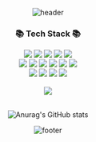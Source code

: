 <div align="center">

![header](https://capsule-render.vercel.app/api?type=waving&color=gradient&height=300&section=header&text=Bright%20Ston&fontSize=90&animation=fadeIn&fontAlignY=38&fontcolor=white&desc=Trying%20To%20Get%20Better%20Code&descAlignY=51&descAlign=59)

<h3 align="center">📚 Tech Stack 📚</h3>
<p align="center">
   <img src="https://img.shields.io/badge/html5-E34F26?style=for-the-badge&logo=html5&logoColor=white">
   <img src="https://img.shields.io/badge/css-1572B6?style=for-the-badge&logo=css3&logoColor=white">
   <img src="https://img.shields.io/badge/-javascript-yellow?style=for-the-badge&logo=javascript&logoColor=white">
   <img src="https://img.shields.io/badge/react-61DAFB?style=for-the-badge&logo=react&logoColor=black">
   <img src="https://img.shields.io/badge/Styled Components-DB7093?style=for-the-badge&logo=styled-components&logoColor=white">

<br/>
   <img src="https://img.shields.io/badge/yarn-%232C8EBB.svg?style=for-the-badge&logo=yarn&logoColor=white">
   <img src="https://img.shields.io/badge/axios-2C5BB4?style=for-the-badge&logo=axios&logoColor=white">
   <img src="https://img.shields.io/badge/Redux - 764ABC?style=for-the-badge&logo=react-router&logoColor=white">
   <img src="https://img.shields.io/badge/Redux Toolkit-CA4245?style=for-the-badge&logo=React Router Dom&logoColor=white">
   <img src="https://img.shields.io/badge/Recoil-f26b00?style=for-the-badge&logo=">
   <img src="https://img.shields.io/badge/-React%20Query-FF4154?style=for-the-badge&logo=react%20query&logoColor=white">
<br/>
 <img src="https://img.shields.io/badge/github-181717?style=for-the-badge&logo=github&logoColor=white">
 <img src="https://img.shields.io/badge/amazonaws-232F3E?style=for-the-badge&logo=amazonaws&logoColor=white">
  <img src="https://img.shields.io/badge/CloudFront-D05C4B?style=for-the-badge&logo=Amazon AWS&logoColor=white">
 <img src="https://img.shields.io/badge/Amazon S3-569A31?style=for-the-badge&logo=Amazon S3&logoColor=white">
 
<br/>
<br/>

 <img align="center" src="https://github-readme-stats.vercel.app/api/top-langs/?username=BrightSton&theme=dracula&exclude_repo=Computer-Science-Engineering,clone-web-scrapper&hide=Procfile&layout=compact&langs_count=8"/>

<br/>
<br/>

![Anurag's GitHub stats](https://github-readme-stats.vercel.app/api?username=BrightSton&show_icons=true&theme=tokyonight) 
 
![footer](https://capsule-render.vercel.app/api?type=transparent&fontColor=191970&text=Thank%20You%20For%20Coming&height=150&fontSize=60&desc=See%20You%20Next%20Time!&descAlignY=75&descAlign=73)
